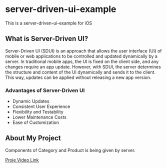 # server-driven-ui-example
This is  a server-driven-ui-example for iOS

## What is Server-Driven UI?
Server-Driven UI (SDUI) is an approach that allows the user interface (UI) of mobile or web applications to be controlled and updated dynamically by a server. In traditional mobile apps, the UI is fixed on the client side, and any changes require an app update. However, with SDUI, the server determines the structure and content of the UI dynamically and sends it to the client. This way, updates can be applied without releasing a new app version.

### Advantages of Server-Driven UI
 <ul>
    <li>Dynamic Updates</li>
    <li>Consistent User Experience</li>
   <li>Flexibility and Testability</li>
   <li>Lower Maintenance Costs</li>
   <li>Ease of Customization</li>
  </ul>

## About My Project

Components of Category and Product is being given by server. 

<a href="https://drive.google.com/file/d/1Pq8k4pBm1jrET1RE-ZOoFJzLRIeE1h_5/view"> 

Proje Video Link

